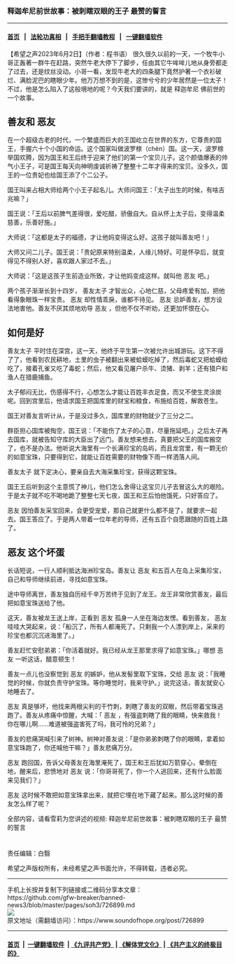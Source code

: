 ### 释迦牟尼前世故事：被刺瞎双眼的王子 最赞的誓言
------------------------

#### [首页](https://github.com/gfw-breaker/banned-news3/blob/master/README.md) &nbsp;&nbsp;|&nbsp;&nbsp; [法轮功真相](https://github.com/begood0513/basic/blob/master/README.md)  &nbsp;&nbsp;|&nbsp;&nbsp; [手把手翻墙教程](https://github.com/gfw-breaker/guides/wiki)  &nbsp;&nbsp;|&nbsp;&nbsp; [一键翻墙软件](https://github.com/gfw-breaker/nogfw/blob/master/README.md)  



<div><div class="Content__Wrapper sc-1bvya0-0 elmmKw article_body" data-checkusr="" itemprop="articleBody">
 <div id="post_place_1">
 </div>
 <p class="meta-top">
  <span class="meta">
   【希望之声2023年6月2日】（作者：程书语）
  </span>
  很久很久以前的一天，一个牧牛小哥正轰著一群牛在赶路，突然牛老大停下了脚步，任由其它牛哞哞儿地从身旁都走了过去，还是纹丝没动。小哥一看，发现牛老大的四条腿下竟然护著一个衣衫破烂、满脸泥巴的瞎眼少年。他万万想不到的是，这惨兮兮的少年居然是一位太子！不过，他是怎么陷入了这般境地的呢？今天我们要讲的，就是
  <ok href="/term/13246">
   释迦牟尼
  </ok>
  佛前世的一个故事。
 </p>
 <h2>
  善友和
  <ok href="/term/877052">
   恶友
  </ok>
 </h2>
 <p>
  在一个超级古老的时代，一个繁盛而巨大的王国屹立在世界的东方，它尊贵的国王，手握六十个小国的命运。这个国家叫做波罗榇（chèn）国。这一天，波罗榇举国欢腾，因为国王和王后终于迎来了他们的第一个宝贝儿子。这个颜值爆表的帅气小王子，可是国王每天向神明虔诚祈祷了整整十二年才得来的宝贝。没多久，国王的一位贵妃也给国王添了个二公子。
 </p>
 <p>
  国王叫来占相大师给两个小王子起名儿。大师问国王：「太子出生的时候，有啥吉兆嘛？」
 </p>
 <p>
  国王说：「王后以前脾气差得很，爱吃醋，骄傲自大。自从怀上太子后，变得温柔慈善，乐善好施。」
 </p>
 <p>
  大师说：「这都是太子的福德，才让他妈变得这么好。这孩子就叫善友吧！」
 </p>
 <p>
  大师又问二儿子。国王说：「贵妃原来特别温柔，人缘儿特好。可是怀孕后，就变得见不得别人好，喜欢跟人家过不去。」
 </p>
 <p>
  大师说：「这是这孩子生前造业所致，才让他妈变成这样。就叫他
  <ok href="/term/877052">
   恶友
  </ok>
  吧。」
 </p>
 <p>
  两个孩子渐渐长到十四岁，
  <ok href="/term/576308">
   善友太子
  </ok>
  才智出众，心地仁慈，父母疼爱有加，把他看得象眼珠一样宝贵。
  <ok href="/term/877052">
   恶友
  </ok>
  却性情乖戾，谁都不待见。
  <ok href="/term/877052">
   恶友
  </ok>
  忌妒善友，想方设法地害他。善友不厌其烦地劝导
  <ok href="/term/877052">
   恶友
  </ok>
  ，但他不仅不听劝，还更加怀恨在心。
 </p>
 <h2>
  如何是好
 </h2>
 <p>
  <ok href="/term/576308">
   善友太子
  </ok>
  平时住在深宫，这一天，他终于平生第一次被允许出城游玩。这下不得了了，他看到农民耕地，土里的虫子被翻出来被蛤蟆吃掉了，然后毒蛇又把蛤蟆给吃了，接着孔雀又吃了毒蛇；然后，他又看见屠户杀牛、烫猪、剥羊；还有猎户和渔人在猎鹿捕鱼。
 </p>
 <p>
  太子郁闷无比，伤感得不行，心想怎么才能让百姓丰衣足食，而又不使生灵涂炭呢。回到宫里后，他请求国王把国库里的财宝和粮食，布施给百姓，解救苍生。
 </p>
 <p>
  国王对善友言听计从，于是没过多久，国库里的财物就少了三分之二。
 </p>
 <p>
  群臣担心国库被掏空，国王说：「不能伤了太子的心意，尽量拖延吧。」之后太子再去国库，就被告知守库的大臣出了远门。善友想来想去，真要把父王的国库搬空了，也不是办法。他听说大海里有一个长满珍宝的岛屿，而且龙宫里，有一颗无价的如意宝珠，只要得到它，就能让百姓需要的财物像下雨一样洒落人间。
 </p>
 <p>
  <ok href="/term/576308">
   善友太子
  </ok>
  就下定决心，要亲自去大海采集珍宝，获得这颗宝珠。
 </p>
 <p>
  国王王后听到这个主意慌了神儿，他们怎么舍得让这宝贝儿子去冒这么大的艰险。于是太子就不吃不喝地跪了整整七天七夜，国王和王后怕他饿死，只好答应了。
 </p>
 <p>
  <ok href="/term/877052">
   恶友
  </ok>
  因怕善友采宝回来，会更受宠爱，那自己就更什么都不是了，就要求一起去。国王答应了。于是两人带着一位年老的导师，还有五百个自愿跟随的百姓上路了。
 </p>
 <h2>
  <ok href="/term/877052">
   恶友
  </ok>
  这个坏蛋
 </h2>
 <p>
  长话短说，一行人顺利抵达海洲珍宝岛。善友让
  <ok href="/term/877052">
   恶友
  </ok>
  和五百人在岛上采集珍宝，自己和导师继续前进，寻找如意宝珠。
 </p>
 <p>
  途中导师离世，善友独自历经千辛万苦终于见到了龙王。龙王非常欣赏善友，最后把如意宝珠送给了他。
 </p>
 <p>
  这天，善友被龙王送上岸，正看到
  <ok href="/term/877052">
   恶友
  </ok>
  孤身一人坐在海边发愣。看到善友，
  <ok href="/term/877052">
   恶友
  </ok>
  哇哇大哭起来，说：「船沉了，所有人都淹死了。只剩我一个人漂到岸上，采来的珍宝也都沉沉进海里了。」
 </p>
 <p>
  善友赶忙安慰弟弟：「你活着就好。我已经从龙王那里求得了如意宝珠。」哪想
  <ok href="/term/877052">
   恶友
  </ok>
  一听这话，醋意顿生！
 </p>
 <p>
  善友一点儿也没察觉到
  <ok href="/term/877052">
   恶友
  </ok>
  的嫉妒，他从发髻里取下宝珠，交给
  <ok href="/term/877052">
   恶友
  </ok>
  说：「我睡觉的时候，你就负责守护宝珠。等你睡觉时，我来守护。」说完这话，善友就安心地睡去了。
 </p>
 <p>
  <ok href="/term/877052">
   恶友
  </ok>
  真是够坏，他找来两根尖利的干竹刺，刺瞎了善友的双眼，然后带着宝珠逃跑了。善友从疼痛中惊醒，大喊：「
  <ok href="/term/877052">
   恶友
  </ok>
  ，有强盗刺瞎了我的眼睛，快来救我！你在哪儿啊……难道被强盗害死了吗，我可怜的兄弟？」
 </p>
 <p>
  善友的悲痛哭喊引来了树神。树神对善友说：「是你弟弟刺瞎了你的眼睛，拿着如意宝珠跑了，你还喊他干嘛？」善友悲痛万分。
 </p>
 <p>
  <ok href="/term/877052">
   恶友
  </ok>
  跑回国，告诉父母善友在海里淹死了，国王和王后犹如万箭穿心，晕倒在地，醒来后，悲愤地对
  <ok href="/term/877052">
   恶友
  </ok>
  说：「你哥哥死了，你一个人逃回来，还有什么脸面来见我们？」
 </p>
 <p>
  <ok href="/term/877052">
   恶友
  </ok>
  这时候不敢把如意宝珠拿出来，就把它埋在地下藏了起来。那么这时候的善友怎么样了呢？
 </p>
 <p>
  全部内容，请看雪莉为您讲述的视频:
  <ok href="https://youtu.be/LogtlE461-8">
   释迦牟尼前世故事：被刺瞎双眼的王子 最赞的誓言
  </ok>
 </p>
 <h1>
 </h1>
 <p class="meta-btm">
  责任编辑：白翳
 </p>
 <p class="meta-btm">
  希望之声版权所有，未经希望之声书面允许，不得转载，违者必究。
 </p>
</div>
</div>
<hr/>
手机上长按并复制下列链接或二维码分享本文章：<br/>
https://github.com/gfw-breaker/banned-news3/blob/master/pages/soh3/726899.md <br/>
<a href='https://github.com/gfw-breaker/banned-news3/blob/master/pages/soh3/726899.md'><img src='https://github.com/gfw-breaker/banned-news3/blob/master/pages/soh3/726899.md.png'/></a> <br/>
原文地址（需翻墙访问）：https://www.soundofhope.org/post/726899


------------------------
#### [首页](https://github.com/gfw-breaker/banned-news3/blob/master/README.md) &nbsp;|&nbsp; [一键翻墙软件](https://github.com/gfw-breaker/nogfw/blob/master/README.md) &nbsp;| [《九评共产党》](https://github.com/gfw-breaker/9ping.md/blob/master/README.md#九评之一评共产党是什么) | [《解体党文化》](https://github.com/gfw-breaker/jtdwh.md/blob/master/README.md) | [《共产主义的终极目的》](https://github.com/gfw-breaker/gczydzjmd.md/blob/master/README.md)


<img src='http://gfw-breaker.win/banned-news3/pages/soh3/726899.md' width='0px' height='0px'/>